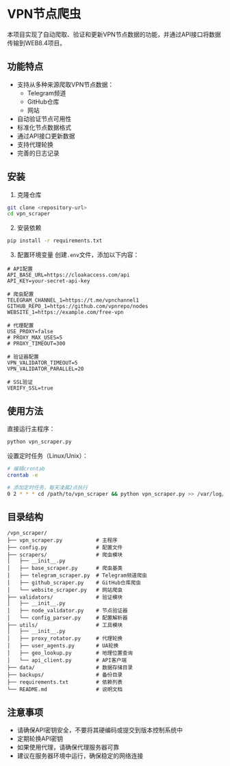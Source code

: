 # VPN节点爬虫

本项目实现了自动爬取、验证和更新VPN节点数据的功能，并通过API接口将数据传输到WEB8.4项目。

## 功能特点

- 支持从多种来源爬取VPN节点数据：
  - Telegram频道
  - GitHub仓库
  - 网站
- 自动验证节点可用性
- 标准化节点数据格式
- 通过API接口更新数据
- 支持代理轮换
- 完善的日志记录

## 安装

1. 克隆仓库
```bash
git clone <repository-url>
cd vpn_scraper
```

2. 安装依赖
```bash
pip install -r requirements.txt
```

3. 配置环境变量
创建`.env`文件，添加以下内容：
```
# API配置
API_BASE_URL=https://cloakaccess.com/api
API_KEY=your-secret-api-key

# 爬虫配置
TELEGRAM_CHANNEL_1=https://t.me/vpnchannel1
GITHUB_REPO_1=https://github.com/vpnrepo/nodes
WEBSITE_1=https://example.com/free-vpn

# 代理配置
USE_PROXY=false
# PROXY_MAX_USES=5
# PROXY_TIMEOUT=300

# 验证器配置
VPN_VALIDATOR_TIMEOUT=5
VPN_VALIDATOR_PARALLEL=20

# SSL验证
VERIFY_SSL=true
```

## 使用方法

直接运行主程序：
```bash
python vpn_scraper.py
```

设置定时任务（Linux/Unix）：
```bash
# 编辑crontab
crontab -e

# 添加定时任务，每天凌晨2点执行
0 2 * * * cd /path/to/vpn_scraper && python vpn_scraper.py >> /var/log/vpn-scraper.log 2>&1
```

## 目录结构

```
/vpn_scraper/
├── vpn_scraper.py           # 主程序
├── config.py                # 配置文件
├── scrapers/                # 爬虫模块
│   ├── __init__.py
│   ├── base_scraper.py      # 爬虫基类
│   ├── telegram_scraper.py  # Telegram频道爬虫
│   ├── github_scraper.py    # GitHub仓库爬虫
│   └── website_scraper.py   # 网站爬虫
├── validators/              # 验证模块
│   ├── __init__.py
│   ├── node_validator.py    # 节点验证器
│   └── config_parser.py     # 配置解析器
├── utils/                   # 工具模块
│   ├── __init__.py
│   ├── proxy_rotator.py     # 代理轮换
│   ├── user_agents.py       # UA轮换
│   ├── geo_lookup.py        # 地理位置查询
│   └── api_client.py        # API客户端
├── data/                    # 数据存储目录
├── backups/                 # 备份目录
├── requirements.txt         # 依赖列表
└── README.md                # 说明文档
```

## 注意事项

- 请确保API密钥安全，不要将其硬编码或提交到版本控制系统中
- 定期轮换API密钥
- 如果使用代理，请确保代理服务器可靠
- 建议在服务器环境中运行，确保稳定的网络连接